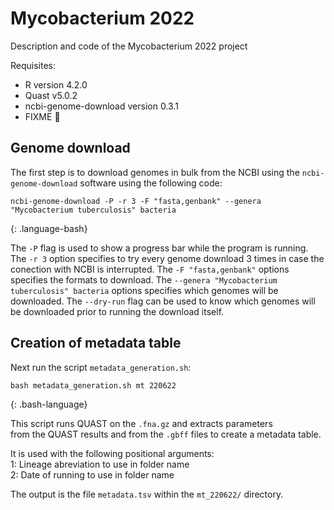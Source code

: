 # Mycobacterium 2022

Description and code of the Mycobacterium 2022 project

Requisites:
- R version 4.2.0
- Quast v5.0.2
- ncbi-genome-download version 0.3.1
- FIXME :anger:

## Genome download 

The first step is to download genomes in bulk from the NCBI using the `ncbi-genome-download` software using the following code:

~~~
ncbi-genome-download -P -r 3 -F "fasta,genbank" --genera "Mycobacterium tuberculosis" bacteria
~~~
{: .language-bash}

The `-P` flag is used to show a progress bar while the program is running.
The `-r 3` option specifies to try every genome download 3 times in case the conection with NCBI is interrupted.
The `-F "fasta,genbank"` options specifies the formats to download.
The `--genera "Mycobacterium tuberculosis" bacteria` options specifies which genomes will be downloaded.
The `--dry-run` flag can be used to know which genomes will be downloaded prior to running the download itself.

## Creation of metadata table

Next run the script `metadata_generation.sh`:

~~~
bash metadata_generation.sh mt 220622
~~~
{: .bash-language}

This script runs QUAST on the `.fna.gz` and extracts parameters  
from the QUAST results and from the `.gbff` files to create a metadata table.  

It is used with the following positional arguments:  
1: Lineage abreviation to use in folder name  
2: Date of running to use in folder name  

The output is the file `metadata.tsv` within the `mt_220622/` directory. 
